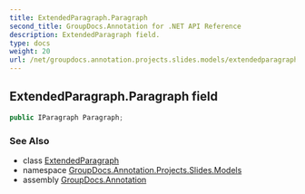 ```yaml
---
title: ExtendedParagraph.Paragraph
second_title: GroupDocs.Annotation for .NET API Reference
description: ExtendedParagraph field. 
type: docs
weight: 20
url: /net/groupdocs.annotation.projects.slides.models/extendedparagraph/paragraph/
---
```

## ExtendedParagraph.Paragraph field

```csharp
public IParagraph Paragraph;
```

### See Also

* class [ExtendedParagraph](../)
* namespace [GroupDocs.Annotation.Projects.Slides.Models](../../extendedparagraph/)
* assembly [GroupDocs.Annotation](../../../)


